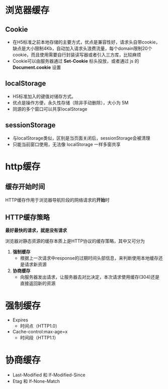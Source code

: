 # 浏览器缓存
## Cookie
- 在H5标准之前本地存储的主要方式，优点是兼容性好，请求头自带cookie，缺点是大小限制4Kb，自动加入请求头浪费流量，每个domain限制20个cookie，而且使用需要自行封装读写器或者引入三方库，比较麻烦
- Cookie可以由服务器通过 **Set-Cookie** 标头投放，或者通过 js 的 **Document.cookie** 设置

## localStorage
- H5标准加入的键值对储存方式。
- 优点是操作方便，永久性存储（除非手动删除），大小为 5M 
- 同源的多个窗口可以共享localStorage

## sessionStorage
- 与localStorage类似，区别是当页面关闭后，sessionStorage会被清理
- 只能当前窗口使用，无法像 localStorage 一样多窗共享

# http缓存
## 缓存开始时间
HTTP缓存作用于浏览器导航阶段的网络请求的**开始**时

## HTTP缓存策略

**最好最快的请求，就是没有请求**

浏览器对静态资源的缓存本质上是HTTP协议的缓存策略，其中又可分为

1. **强制缓存**
   - 根据上一次请求中response的过期时间头部信息，来判断使用本地缓存还是请求新资源 
2. **协商缓存**
   - 向服务器发出请求，让服务器去对比决定，本次请求使用缓存(304)还是直接返回新的资源

# 强制缓存

- Expires
  - 时间点（HTTP1.0）
- Cache-control:max-age=x
  - 时间段（HTTP1.1）

# 协商缓存

- Last-Modified 和 If-Modified-Since
- Etag 和 If-None-Match